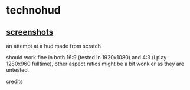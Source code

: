 # technohud

## [screenshots](https://imgur.com/a/aHdoUKi)

an attempt at a hud made from scratch

should work fine in both 16:9 (tested in 1920x1080) and 4:3 (i play 1280x960 fulltime), other aspect ratios might be a bit wonkier as they are untested.

[credits](https://github.com/TechnoSL/technohud/wiki/Credits)
